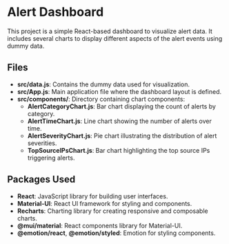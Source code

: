 # Alert Dashboard

This project is a simple React-based dashboard to visualize alert data. It includes several charts to display different aspects of the alert events using dummy data.

## Files

- **src/data.js**: Contains the dummy data used for visualization.
- **src/App.js**: Main application file where the dashboard layout is defined.
- **src/components/**: Directory containing chart components:
  - **AlertCategoryChart.js**: Bar chart displaying the count of alerts by category.
  - **AlertTimeChart.js**: Line chart showing the number of alerts over time.
  - **AlertSeverityChart.js**: Pie chart illustrating the distribution of alert severities.
  - **TopSourceIPsChart.js**: Bar chart highlighting the top source IPs triggering alerts.

## Packages Used

- **React**: JavaScript library for building user interfaces.
- **Material-UI**: React UI framework for styling and components.
- **Recharts**: Charting library for creating responsive and composable charts.
- **@mui/material**: React components library for Material-UI.
- **@emotion/react**, **@emotion/styled**: Emotion for styling components.
